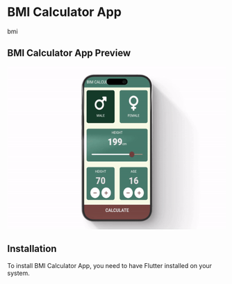 # BMI Calculator App


bmi

## BMI Calculator App Preview

![BMI Calculator App](BMI.gif)





## Installation

To install BMI Calculator App, you need to have Flutter installed on your system.

